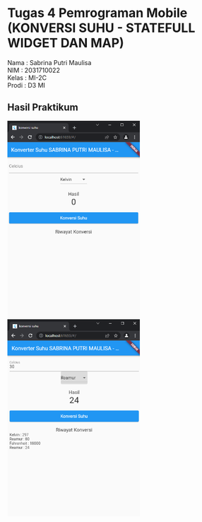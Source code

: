 # Tugas 4 Pemrograman Mobile (KONVERSI SUHU - STATEFULL WIDGET DAN MAP)

Nama  : Sabrina Putri Maulisa <br/>
NIM   : 2031710022 <br/>
Kelas : MI-2C <br/>
Prodi : D3 MI <br/>

## Hasil Praktikum

<img src="img/a.png" alt="drawing" width="300"/>
<br/>

<img src="img/b.png" alt="drawing" width="300"/>
<br/>
